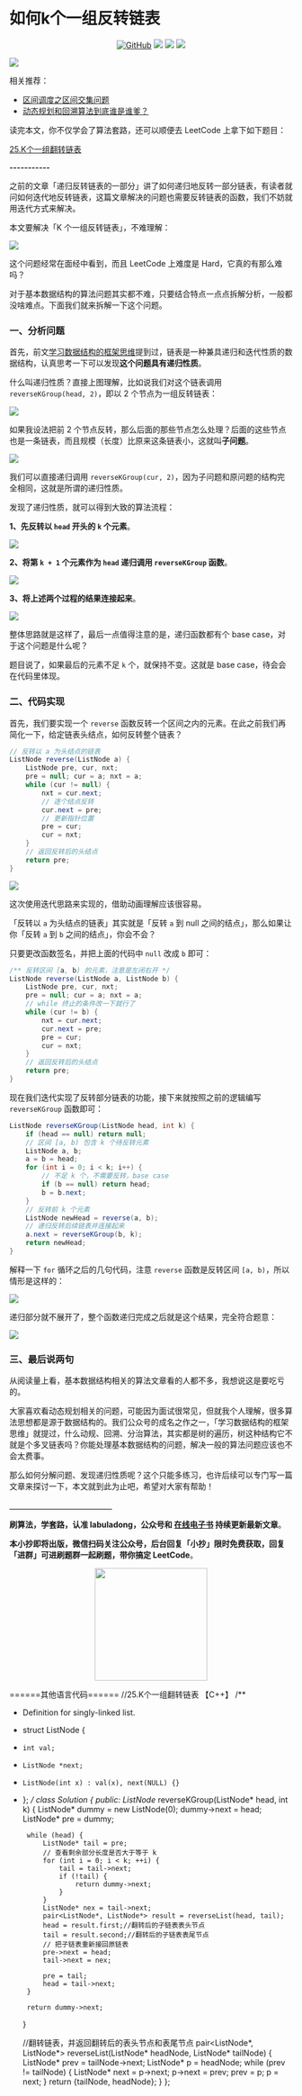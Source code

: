# 如何k个一组反转链表


<p align='center'>
<a href="https://github.com/labuladong/fucking-algorithm" target="view_window"><img alt="GitHub" src="https://img.shields.io/github/stars/labuladong/fucking-algorithm?label=Stars&style=flat-square&logo=GitHub"></a>
<a href="https://www.zhihu.com/people/labuladong"><img src="https://img.shields.io/badge/%E7%9F%A5%E4%B9%8E-@labuladong-000000.svg?style=flat-square&logo=Zhihu"></a>
<a href="https://i.loli.net/2020/10/10/MhRTyUKfXZOlQYN.jpg"><img src="https://img.shields.io/badge/公众号-@labuladong-000000.svg?style=flat-square&logo=WeChat"></a>
<a href="https://space.bilibili.com/14089380"><img src="https://img.shields.io/badge/B站-@labuladong-000000.svg?style=flat-square&logo=Bilibili"></a>
</p>

![](../pictures/souyisou.png)

相关推荐：
  * [区间调度之区间交集问题](https://labuladong.gitbook.io/algo)
  * [动态规划和回溯算法到底谁是谁爹？](https://labuladong.gitbook.io/algo)

读完本文，你不仅学会了算法套路，还可以顺便去 LeetCode 上拿下如下题目：

[25.K个一组翻转链表](https://leetcode-cn.com/problems/reverse-nodes-in-k-group)

**-----------**

之前的文章「递归反转链表的一部分」讲了如何递归地反转一部分链表，有读者就问如何迭代地反转链表，这篇文章解决的问题也需要反转链表的函数，我们不妨就用迭代方式来解决。

本文要解决「K 个一组反转链表」，不难理解：

![](../pictures/kgroup/title.png)

这个问题经常在面经中看到，而且 LeetCode 上难度是 Hard，它真的有那么难吗？

对于基本数据结构的算法问题其实都不难，只要结合特点一点点拆解分析，一般都没啥难点。下面我们就来拆解一下这个问题。

### 一、分析问题

首先，前文[学习数据结构的框架思维](https://labuladong.gitbook.io/algo)提到过，链表是一种兼具递归和迭代性质的数据结构，认真思考一下可以发现**这个问题具有递归性质**。

什么叫递归性质？直接上图理解，比如说我们对这个链表调用 `reverseKGroup(head, 2)`，即以 2 个节点为一组反转链表：

![](../pictures/kgroup/1.jpg)

如果我设法把前 2 个节点反转，那么后面的那些节点怎么处理？后面的这些节点也是一条链表，而且规模（长度）比原来这条链表小，这就叫**子问题**。

![](../pictures/kgroup/2.jpg)

我们可以直接递归调用 `reverseKGroup(cur, 2)`，因为子问题和原问题的结构完全相同，这就是所谓的递归性质。

发现了递归性质，就可以得到大致的算法流程：

**1、先反转以 `head` 开头的 `k` 个元素**。

![](../pictures/kgroup/3.jpg)

**2、将第 `k + 1` 个元素作为 `head` 递归调用 `reverseKGroup` 函数**。

![](../pictures/kgroup/4.jpg)

**3、将上述两个过程的结果连接起来**。

![](../pictures/kgroup/5.jpg)

整体思路就是这样了，最后一点值得注意的是，递归函数都有个 base case，对于这个问题是什么呢？

题目说了，如果最后的元素不足 `k` 个，就保持不变。这就是 base case，待会会在代码里体现。

### 二、代码实现

首先，我们要实现一个 `reverse` 函数反转一个区间之内的元素。在此之前我们再简化一下，给定链表头结点，如何反转整个链表？

```java
// 反转以 a 为头结点的链表
ListNode reverse(ListNode a) {
    ListNode pre, cur, nxt;
    pre = null; cur = a; nxt = a;
    while (cur != null) {
        nxt = cur.next;
        // 逐个结点反转
        cur.next = pre;
        // 更新指针位置
        pre = cur;
        cur = nxt;
    }
    // 返回反转后的头结点
    return pre;
}
```

![](../pictures/kgroup/8.gif)

这次使用迭代思路来实现的，借助动画理解应该很容易。

「反转以 `a` 为头结点的链表」其实就是「反转 `a` 到 null 之间的结点」，那么如果让你「反转 `a` 到 `b` 之间的结点」，你会不会？

只要更改函数签名，并把上面的代码中 `null` 改成 `b` 即可：

```java
/** 反转区间 [a, b) 的元素，注意是左闭右开 */
ListNode reverse(ListNode a, ListNode b) {
    ListNode pre, cur, nxt;
    pre = null; cur = a; nxt = a;
    // while 终止的条件改一下就行了
    while (cur != b) {
        nxt = cur.next;
        cur.next = pre;
        pre = cur;
        cur = nxt;
    }
    // 返回反转后的头结点
    return pre;
}
```

现在我们迭代实现了反转部分链表的功能，接下来就按照之前的逻辑编写 `reverseKGroup` 函数即可：

```java
ListNode reverseKGroup(ListNode head, int k) {
    if (head == null) return null;
    // 区间 [a, b) 包含 k 个待反转元素
    ListNode a, b;
    a = b = head;
    for (int i = 0; i < k; i++) {
        // 不足 k 个，不需要反转，base case
        if (b == null) return head;
        b = b.next;
    }
    // 反转前 k 个元素
    ListNode newHead = reverse(a, b);
    // 递归反转后续链表并连接起来
    a.next = reverseKGroup(b, k);
    return newHead;
}
```

解释一下 `for` 循环之后的几句代码，注意 `reverse` 函数是反转区间 `[a, b)`，所以情形是这样的：

![](../pictures/kgroup/6.jpg)

递归部分就不展开了，整个函数递归完成之后就是这个结果，完全符合题意：

![](../pictures/kgroup/7.jpg)

### 三、最后说两句

从阅读量上看，基本数据结构相关的算法文章看的人都不多，我想说这是要吃亏的。

大家喜欢看动态规划相关的问题，可能因为面试很常见，但就我个人理解，很多算法思想都是源于数据结构的。我们公众号的成名之作之一，「学习数据结构的框架思维」就提过，什么动规、回溯、分治算法，其实都是树的遍历，树这种结构它不就是个多叉链表吗？你能处理基本数据结构的问题，解决一般的算法问题应该也不会太费事。

那么如何分解问题、发现递归性质呢？这个只能多练习，也许后续可以专门写一篇文章来探讨一下，本文就到此为止吧，希望对大家有帮助！

**＿＿＿＿＿＿＿＿＿＿＿＿＿**

**刷算法，学套路，认准 labuladong，公众号和 [在线电子书](https://labuladong.gitbook.io/algo) 持续更新最新文章**。

**本小抄即将出版，微信扫码关注公众号，后台回复「小抄」限时免费获取，回复「进群」可进刷题群一起刷题，带你搞定 LeetCode**。

<p align='center'>
<img src="../pictures/qrcode.jpg" width=200 >
</p>

======其他语言代码======
//25.K个一组翻转链表 【C++】
/**
 * Definition for singly-linked list.
 * struct ListNode {
 *     int val;
 *     ListNode *next;
 *     ListNode(int x) : val(x), next(NULL) {}
 * };
 */
class Solution {
public:
    ListNode* reverseKGroup(ListNode* head, int k) {
        ListNode* dummy = new ListNode(0);
        dummy->next = head;
        ListNode* pre = dummy;

        while (head) {
            ListNode* tail = pre;
            // 查看剩余部分长度是否大于等于 k
            for (int i = 0; i < k; ++i) {
                tail = tail->next;
                if (!tail) {
                    return dummy->next;
                }
            }
            ListNode* nex = tail->next;
            pair<ListNode*, ListNode*> result = reverseList(head, tail);
            head = result.first;//翻转后的子链表表头节点
            tail = result.second;//翻转后的子链表表尾节点
            // 把子链表重新接回原链表
            pre->next = head;
            tail->next = nex;

            pre = tail;
            head = tail->next;
        }

        return dummy->next;
    }

    //翻转链表，并返回翻转后的表头节点和表尾节点
    pair<ListNode*, ListNode*> reverseList(ListNode* headNode, ListNode* tailNode)
    {
        ListNode* prev = tailNode->next;
        ListNode* p = headNode;
        while (prev != tailNode) {
            ListNode* next = p->next;
            p->next = prev;
            prev = p;
            p = next;
        }
        return {tailNode, headNode};
    }
};